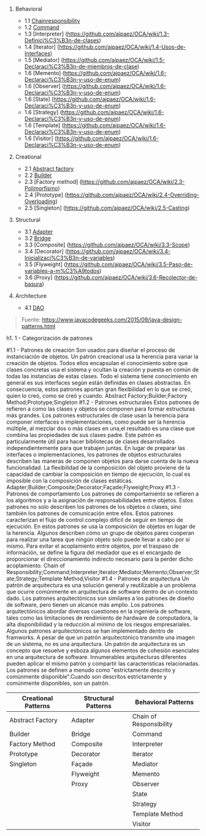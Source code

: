 1. Behavioral
   + 1.1 [Chainresponsibility](https://github.com/ajpaez/OCA/wiki/1.1-Recordatorio-Java)
   + 1.2 [Command](https://github.com/ajpaez/OCA/wiki/1.2-Identificadores-y-Keywords)
   + 1.3 [Interpreter] (https://github.com/ajpaez/OCA/wiki/1.3-Definici%C3%B3n-de-clases)
   + 1.4 [Iterator] (https://github.com/ajpaez/OCA/wiki/1.4-Usos-de-Interfaces)
   + 1.5 [Mediator] (https://github.com/ajpaez/OCA/wiki/1.5-Declaraci%C3%B3n-de-miembros-de-clase)
   + 1.6 [Memento] (https://github.com/ajpaez/OCA/wiki/1.6-Declaraci%C3%B3n-y-uso-de-enum)
   + 1.6 [Observer] (https://github.com/ajpaez/OCA/wiki/1.6-Declaraci%C3%B3n-y-uso-de-enum)
   + 1.6 [State] (https://github.com/ajpaez/OCA/wiki/1.6-Declaraci%C3%B3n-y-uso-de-enum)
   + 1.6 [Strategy] (https://github.com/ajpaez/OCA/wiki/1.6-Declaraci%C3%B3n-y-uso-de-enum)
   + 1.6 [Template] (https://github.com/ajpaez/OCA/wiki/1.6-Declaraci%C3%B3n-y-uso-de-enum)
   + 1.6 [Visitor] (https://github.com/ajpaez/OCA/wiki/1.6-Declaraci%C3%B3n-y-uso-de-enum)

2. Creational
   + 2.1 [Abstract factory](https://github.com/ajpaez/OCA/wiki/2.1-Encapsulaci%C3%B3n)
   + 2.2 [Builder](https://github.com/ajpaez/OCA/wiki/2.2-Herencia-y-polimorfismo)
   + 2.3 [Factory method] (https://github.com/ajpaez/OCA/wiki/2.3-Polimorfismo)
   + 2.4 [Prototype] (https://github.com/ajpaez/OCA/wiki/2.4-Overriding-Overloading)
   + 2.5 [Singleton] (https://github.com/ajpaez/OCA/wiki/2.5-Casting)

3. Structural
   + 3.1 [Adapter](https://github.com/ajpaez/OCA/wiki/3.1-El-Stack-y-el-Heap)
   + 3.2 [Bridge](https://github.com/ajpaez/OCA/wiki/3.2-Literales,-asignaciones-y-variables)
   + 3.3 [Composite] (https://github.com/ajpaez/OCA/wiki/3.3-Scope)
   + 3.4 [Decorator] (https://github.com/ajpaez/OCA/wiki/3.4-Inicializaci%C3%B3n-de-variables)
   + 3.5 [Flyweight] (https://github.com/ajpaez/OCA/wiki/3.5-Paso-de-variables-a-m%C3%A9todos)
   + 3.6 [Proxy] (https://github.com/ajpaez/OCA/wiki/3.6-Recolector-de-basura)

4. Architecture
   + 4.1 [DAO](https://github.com/ajpaez/OCA/wiki/3.3-Scope)


> Fuente: 	https://www.javacodegeeks.com/2015/09/java-design-patterns.html


h1. 1 - Categorización de patrones

#1.1  - Patrones de creación
Son usados para diseñar el proceso de instanciación de objetos. Un patrón creacional usa la herencia para variar la creación de objetos.
Todos ellos encapsulan el conocimiento sobre que clases concretas usa el sistema y ocultan la creación y puesta en común de todas las instancias de estas clases.
Todo el sistema tiene conocimiento en general es sus interfaces según están definidas en clases abstractas.
En consecuencia, estos patrones aportan gran flexibilidad en lo que se creó, quien lo creó, como se creó y cuando.
Abstract Factory;Builder;Factory Method;Prototype;Singleton
#1.2 - Patrones estructurales
Estos patrones de refieren a como las clases y objetos se componen para formar estructuras más grandes.
Los patrones estructurales de clase usan la herencia para componer interfaces o implementaciones, como puede ser la herencia múltiple, al mezclar dos o más clases en una,el resultado es una clase que combina las propiedades de sus clases padre. Este patrón es particularmente útil para hacer bibliotecas de clases desarrollados independientemente para que trabajen juntas.
En lugar de preparar las interfaces o implementaciones, los patrones de objetos estructurales describen las maneras de componen objetos para darse cuenta de la nueva funcionalidad.
La flexibilidad de la composición del objeto proviene de la capacidad de cambiar la composición en tiempo de ejecución, lo cual es imposible con la composición de clases estáticas.
		Adapter;Builder;Composite;Decorator;Façade;Flyweight;Proxy
#1.3 - Patrones de comportamiento
Los patrones de comportamiento se refieren a los algoritmos y a la asignación de responsabilidades entre objetos. Estos patrones no solo describen los patrones de los objetos o clases, sino también los patrones de comunicación entre ellos. Estos patrones caracterizan el flujo de control complejo difícil de seguir en tiempo de ejecución. En estos patrones se usa la composición de objetos en lugar de la herencia.  Algunos describen cómo un grupo de objetos pares cooperan para realizar una tarea que ningún objeto solo puede llevar a cabo por sí mismo.
Para evitar el acoplamiento entre objetos, por el traspaso de información, se define la figura del mediador que es el encargado de proporcionar el direccionamiento indirecto necesario para la perder dicho acoplamiento.
	Chain of Responsibility;Command;Interpreter;Iterator;Mediator;Memento;Observer;State;Strategy;Template Method;Visitor
#1.4 - Patrones de arquitectura
Un patrón de arquitectura es una solución general y reutilizable a un problema que ocurre comúnmente en arquitectura de software dentro de un contexto dado. Los patrones arquitectónicos son similares a los patrones de diseño de software, pero tienen un alcance más amplio. Los patrones arquitectónicos abordar diversas cuestiones en la ingeniería de software, tales como las limitaciones de rendimiento de hardware de computadora, la alta disponibilidad y la reducción al mínimo de los riesgos empresariales. 
Algunos patrones arquitectónicos se han implementado dentro de framworks. A pesar de que un patrón arquitectónico transmite una imagen de un sistema, no es una arquitectura. 
Un patrón de arquitectura es un concepto que resuelve y esboza algunos elementos de cohesión esenciales en una arquitectura de software. Innumerables arquitecturas diferentes pueden aplicar el mismo patrón y compartir las características relacionadas. Los patrones se definen a menudo como "estrictamente descrito y comúnmente disponible".Cuando son descritos estrictamente y comúnmente disponibles, son un patrón.

| Creational Patterns  | Structural Patterns  |  Behavioral Patterns |
|---|---|---|
| Abstract Factory  | Adapter  | Chain of Responsibility  |
|  Builder | Bridge |  Command |	
| Factory Method  | Composite  | Interpreter  |	
| Prototype  | Decorator  | Iterator  |	
| Singleton  |  Façade | Mediator  |	
|   | Flyweight  |  Memento |	
|   |  Proxy |  Observer |	
|   |   | State  |	
|   |   |  Strategy |	
|   |   | Template Method  |	
|   |   | Visitor  |

											